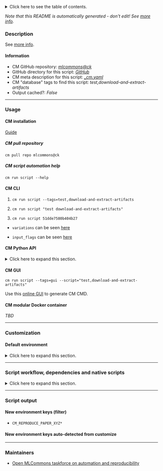 <details>
<summary>Click here to see the table of contents.</summary>

* [Description](#description)
* [Information](#information)
* [Usage](#usage)
  * [ CM installation](#cm-installation)
  * [ CM script automation help](#cm-script-automation-help)
  * [ CM CLI](#cm-cli)
  * [ CM Python API](#cm-python-api)
  * [ CM GUI](#cm-gui)
  * [ CM modular Docker container](#cm-modular-docker-container)
* [Customization](#customization)
  * [ Default environment](#default-environment)
* [Script workflow, dependencies and native scripts](#script-workflow-dependencies-and-native-scripts)
* [Script output](#script-output)
* [New environment keys (filter)](#new-environment-keys-(filter))
* [New environment keys auto-detected from customize](#new-environment-keys-auto-detected-from-customize)
* [Maintainers](#maintainers)

</details>

*Note that this README is automatically generated - don't edit! See [more info](README-extra.md).*

### Description


See [more info](README-extra.md).

#### Information

* CM GitHub repository: *[mlcommons@ck](https://github.com/mlcommons/ck/tree/master/cm-mlops)*
* GitHub directory for this script: *[GitHub](https://github.com/mlcommons/ck/tree/master/cm-mlops/script/test-download-and-extract-artifacts)*
* CM meta description for this script: *[_cm.yaml](_cm.yaml)*
* CM "database" tags to find this script: *test,download-and-extract-artifacts*
* Output cached?: *False*
___
### Usage

#### CM installation

[Guide](https://github.com/mlcommons/ck/blob/master/docs/installation.md)

##### CM pull repository

```cm pull repo mlcommons@ck```

##### CM script automation help

```cm run script --help```

#### CM CLI

1. `cm run script --tags=test,download-and-extract-artifacts `

2. `cm run script "test download-and-extract-artifacts" `

3. `cm run script 51dde7580b404b27 `

* `variations` can be seen [here](#variations)

* `input_flags` can be seen [here](#script-flags-mapped-to-environment)

#### CM Python API

<details>
<summary>Click here to expand this section.</summary>

```python

import cmind

r = cmind.access({'action':'run'
                  'automation':'script',
                  'tags':'test,download-and-extract-artifacts'
                  'out':'con',
                  ...
                  (other input keys for this script)
                  ...
                 })

if r['return']>0:
    print (r['error'])

```

</details>


#### CM GUI

```cm run script --tags=gui --script="test,download-and-extract-artifacts"```

Use this [online GUI](https://cKnowledge.org/cm-gui/?tags=test,download-and-extract-artifacts) to generate CM CMD.

#### CM modular Docker container

*TBD*

___
### Customization

#### Default environment

<details>
<summary>Click here to expand this section.</summary>

These keys can be updated via `--env.KEY=VALUE` or `env` dictionary in `@input.json` or using script flags.


</details>

___
### Script workflow, dependencies and native scripts

<details>
<summary>Click here to expand this section.</summary>

  1. ***Read "deps" on other CM scripts from [meta](https://github.com/mlcommons/ck/tree/master/cm-mlops/script/test-download-and-extract-artifacts/_cm.yaml)***
     * download,file,_url.https://zenodo.org/record/4735647/files/resnet50_v1.onnx
       - CM script: [download-file](https://github.com/mlcommons/ck/tree/master/cm-mlops/script/download-file)
     * download-and-extract,_extract,_url.https://zenodo.org/record/5597155/files/3dunet_kits19_128x128x128.tf.zip?download=1
       - CM script: [download-and-extract](https://github.com/mlcommons/ck/tree/master/cm-mlops/script/download-and-extract)
  1. ***Run "preprocess" function from [customize.py](https://github.com/mlcommons/ck/tree/master/cm-mlops/script/test-download-and-extract-artifacts/customize.py)***
  1. Read "prehook_deps" on other CM scripts from [meta](https://github.com/mlcommons/ck/tree/master/cm-mlops/script/test-download-and-extract-artifacts/_cm.yaml)
  1. ***Run native script if exists***
     * [run.bat](https://github.com/mlcommons/ck/tree/master/cm-mlops/script/test-download-and-extract-artifacts/run.bat)
     * [run.sh](https://github.com/mlcommons/ck/tree/master/cm-mlops/script/test-download-and-extract-artifacts/run.sh)
  1. Read "posthook_deps" on other CM scripts from [meta](https://github.com/mlcommons/ck/tree/master/cm-mlops/script/test-download-and-extract-artifacts/_cm.yaml)
  1. ***Run "postrocess" function from [customize.py](https://github.com/mlcommons/ck/tree/master/cm-mlops/script/test-download-and-extract-artifacts/customize.py)***
  1. Read "post_deps" on other CM scripts from [meta](https://github.com/mlcommons/ck/tree/master/cm-mlops/script/test-download-and-extract-artifacts/_cm.yaml)
</details>

___
### Script output
#### New environment keys (filter)

* `CM_REPRODUCE_PAPER_XYZ*`
#### New environment keys auto-detected from customize

___
### Maintainers

* [Open MLCommons taskforce on automation and reproducibility](https://github.com/mlcommons/ck/blob/master/docs/taskforce.md)